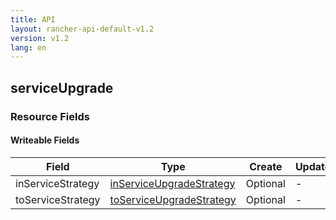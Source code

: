```yaml
---
title: API
layout: rancher-api-default-v1.2
version: v1.2
lang: en
---
```


## serviceUpgrade



### Resource Fields

#### Writeable Fields

Field | Type | Create | Update | Default | Notes
---|---|---|---|---|---
inServiceStrategy | [inServiceUpgradeStrategy]({{site.baseurl}}/rancher/{{page.version}}/{{page.lang}}/api/api-resources/inServiceUpgradeStrategy/) | Optional | - | - | 
toServiceStrategy | [toServiceUpgradeStrategy]({{site.baseurl}}/rancher/{{page.version}}/{{page.lang}}/api/api-resources/toServiceUpgradeStrategy/) | Optional | - | - | 



<br>
